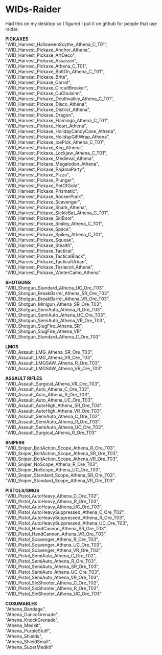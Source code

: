 # WIDs-Raider
Had this on my desktop so I figured I put it on github for people that use raider.


**PICKAXES**
<br/>
"WID_Harvest_HalloweenScythe_Athena_C_T01",<br/>
"WID_Harvest_Pickaxe_Anchor_Athena",<br/>
"WID_Harvest_Pickaxe_ArtDeco",<br/>
"WID_Harvest_Pickaxe_Assassin",<br/>
"WID_Harvest_Pickaxe_Athena_C_T01",<br/>
"WID_Harvest_Pickaxe_BoltOn_Athena_C_T01",<br/>
"WID_Harvest_Pickaxe_Brite",<br/>
"WID_Harvest_Pickaxe_Carrot",<br/>
"WID_Harvest_Pickaxe_CircuitBreaker",<br/>
"WID_Harvest_Pickaxe_CuChulainn",<br/>
"WID_Harvest_Pickaxe_Deathvalley_Athena_C_T01",<br/>
"WID_Harvest_Pickaxe_Disco_Athena",<br/>
"WID_Harvest_Pickaxe_District_Athena",<br/>
"WID_Harvest_Pickaxe_Dragon",<br/>
"WID_Harvest_Pickaxe_Flamingo_Athena_C_T01",<br/>
"WID_Harvest_Pickaxe_Heart_Athena",<br/>
"WID_Harvest_Pickaxe_HolidayCandyCane_Athena",<br/>
"WID_Harvest_Pickaxe_HolidayGiftWrap_Athena",<br/>
"WID_Harvest_Pickaxe_IcePick_Athena_C_T01",<br/>
"WID_Harvest_Pickaxe_Keg_Athena",<br/>
"WID_Harvest_Pickaxe_Lockjaw_Athena_C_T01",<br/>
"WID_Harvest_Pickaxe_Medieval_Athena",<br/>
"WID_Harvest_Pickaxe_Megalodon_Athena",<br/>
"WID_Harvest_Pickaxe_PajamaParty",<br/>
"WID_Harvest_Pickaxe_Pizza",<br/>
"WID_Harvest_Pickaxe_Plunger",<br/>
"WID_Harvest_Pickaxe_PotOfGold",<br/>
"WID_Harvest_Pickaxe_Prismatic",<br/>
"WID_Harvest_Pickaxe_RockerPunk",<br/>
"WID_Harvest_Pickaxe_Scavenger",<br/>
"WID_Harvest_Pickaxe_Shark_Athena",<br/>
"WID_Harvest_Pickaxe_SickleBat_Athena_C_T01",<br/>
"WID_Harvest_Pickaxe_SkiBoot",<br/>
"WID_Harvest_Pickaxe_Smiley_Athena_C_T01",<br/>
"WID_Harvest_Pickaxe_Space",<br/>
"WID_Harvest_Pickaxe_Spikey_Athena_C_T01",<br/>
"WID_Harvest_Pickaxe_Squeak",<br/>
"WID_Harvest_Pickaxe_Stealth",<br/>
"WID_Harvest_Pickaxe_Tactical",<br/>
"WID_Harvest_Pickaxe_TacticalBlack",<br/>
"WID_Harvest_Pickaxe_TacticalUrban",<br/>
"WID_Harvest_Pickaxe_Teslacoil_Athena",<br/>
"WID_Harvest_Pickaxe_WinterCamo_Athena"<br/>


**SHOTGUNS**
<br/>
"WID_Shotgun_Standard_Athena_UC_Ore_T03",<br/>
"WID_Shotgun_BreakBarrel_Athena_SR_Ore_T03",<br/>
"WID_Shotgun_BreakBarrel_Athena_VR_Ore_T03",<br/>
"WID_Shotgun_Minigun_Athena_SR_Ore_T03",<br/>
"WID_Shotgun_SemiAuto_Athena_R_Ore_T03",<br/>
"WID_Shotgun_SemiAuto_Athena_UC_Ore_T03",<br/>
"WID_Shotgun_SemiAuto_Athena_VR_Ore_T03",<br/>
"WID_Shotgun_SlugFire_Athena_SR",<br/>
"WID_Shotgun_SlugFire_Athena_VR",<br/>
"WID_Shotgun_Standard_Athena_C_Ore_T03"<br/>

**LMGS**
<br/>
"WID_Assault_LMG_Athena_SR_Ore_T03",<br/>
"WID_Assault_LMG_Athena_VR_Ore_T03",<br/>
"WID_Assault_LMGSAW_Athena_R_Ore_T03",<br/>
"WID_Assault_LMGSAW_Athena_VR_Ore_T03"<br/>


**ASSAULT RIFLES**
<br/>
"WID_Assault_Surgical_Athena_VR_Ore_T03",<br/>
"WID_Assault_Auto_Athena_C_Ore_T02",<br/>
"WID_Assault_Auto_Athena_R_Ore_T03",<br/>
"WID_Assault_Auto_Athena_UC_Ore_T03",<br/>
"WID_Assault_AutoHigh_Athena_SR_Ore_T03",<br/>
"WID_Assault_AutoHigh_Athena_VR_Ore_T03",<br/>
"WID_Assault_SemiAuto_Athena_C_Ore_T02",<br/>
"WID_Assault_SemiAuto_Athena_R_Ore_T03",<br/>
"WID_Assault_SemiAuto_Athena_UC_Ore_T03",<br/>
"WID_Assault_Surgical_Athena_R_Ore_T03"<br/>


**SNIPERS**
<br/>
"WID_Sniper_BoltAction_Scope_Athena_R_Ore_T03",<br/>
"WID_Sniper_BoltAction_Scope_Athena_SR_Ore_T03",<br/>
"WID_Sniper_BoltAction_Scope_Athena_VR_Ore_T03",<br/>
"WID_Sniper_NoScope_Athena_R_Ore_T03",<br/>
"WID_Sniper_NoScope_Athena_UC_Ore_T03",<br/>
"WID_Sniper_Standard_Scope_Athena_SR_Ore_T03",<br/>
"WID_Sniper_Standard_Scope_Athena_VR_Ore_T03"<br/>

**PISTOLS/SMGS**
<br/>
"WID_Pistol_AutoHeavy_Athena_C_Ore_T02",<br/>
"WID_Pistol_AutoHeavy_Athena_R_Ore_T03",<br/>
"WID_Pistol_AutoHeavy_Athena_UC_Ore_T03",<br/>
"WID_Pistol_AutoHeavySuppressed_Athena_C_Ore_T02",<br/>
"WID_Pistol_AutoHeavySuppressed_Athena_R_Ore_T03",<br/>
"WID_Pistol_AutoHeavySuppressed_Athena_UC_Ore_T03",<br/>
"WID_Pistol_HandCannon_Athena_SR_Ore_T03",<br/>
"WID_Pistol_HandCannon_Athena_VR_Ore_T03",<br/>
"WID_Pistol_Scavenger_Athena_R_Ore_T03",<br/>
"WID_Pistol_Scavenger_Athena_UC_Ore_T03",<br/>
"WID_Pistol_Scavenger_Athena_VR_Ore_T03",<br/>
"WID_Pistol_SemiAuto_Athena_C_Ore_T02",<br/>
"WID_Pistol_SemiAuto_Athena_R_Ore_T03",<br/>
"WID_Pistol_SemiAuto_Athena_SR_Ore_T03",<br/>
"WID_Pistol_SemiAuto_Athena_UC_Ore_T03",<br/>
"WID_Pistol_SemiAuto_Athena_VR_Ore_T03",<br/>
"WID_Pistol_SixShooter_Athena_C_Ore_T02",<br/>
"WID_Pistol_SixShooter_Athena_R_Ore_T03",<br/>
"WID_Pistol_SixShooter_Athena_UC_Ore_T03"<br/>

**COSUMABLES**
<br/>
"Athena_Bandage",<br/>
"Athena_DanceGrenade",<br/>
"Athena_KnockGrenade",<br/>
"Athena_Medkit",<br/>
"Athena_PurpleStuff",<br/>
"Athena_Shields",<br/>
"Athena_ShieldSmall",<br/>
"Athena_SuperMedkit"<br/>
